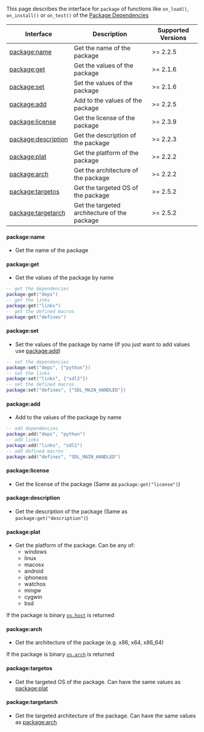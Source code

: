 
This page describes the interface for `package` of functions like `on_load()`, `on_install()` or `on_test()` of the [Package Dependencies](manual/package_dependencies.md)

| Interface                                  | Description                                  | Supported Versions |
| ------------------------------------------ | -------------------------------------------- | ------------------ |
| [package:name](#packagename)               | Get the name of the package                  | >= 2.2.5           |
| [package:get](#packageget)                 | Get the values of the package                | >= 2.1.6           |
| [package:set](#packageset)                 | Set the values of the package                | >= 2.1.6           |
| [package:add](#packageadd)                 | Add to the values of the package             | >= 2.2.5           |
| [package:license](#packagelicense)         | Get the license of the package               | >= 2.3.9           |
| [package:description](#packagedescription) | Get the description of the package           | >= 2.2.3           |
| [package:plat](#packageplat)               | Get the platform of the package              | >= 2.2.2           |
| [package:arch](#packagearch)               | Get the architecture of the package          | >= 2.2.2           |
| [package:targetos](#packagetargetos)       | Get the targeted OS of the package           | >= 2.5.2           |
| [package:targetarch](#packagetargetarch)   | Get the targeted architecture of the package | >= 2.5.2           |

#### package:name

- Get the name of the package

#### package:get

- Get the values of the package by name

```lua
-- get the dependencies
package:get("deps")
-- get the links
package:get("links")
-- get the defined macros
package:get("defines")
```

#### package:set

- Set the values of the package by name (If you just want to add values use [package:add](#packageadd))

```lua
-- set the dependencies
package:set("deps", {"python"})
-- set the links
package:set("links", {"sdl2"})
-- set the defined macros
package:set("defines", {"SDL_MAIN_HANDLED"})
```

#### package:add

- Add to the values of the package by name

```lua
-- add dependencies
package:add("deps", "python")
-- add links
package:add("links", "sdl2")
-- add defined macros
package:add("defines", "SDL_MAIN_HANDLED")
```

#### package:license

- Get the license of the package (Same as `package:get("license")`)

#### package:description

- Get the description of the package (Same as `package:get("description")`)

#### package:plat

- Get the platform of the package. Can be any of:
  + windows
  + linux
  + macosx
  + android
  + iphoneos
  + watchos
  + mingw
  + cygwin
  + bsd

If the package is binary [`os.host`](manual/builtin_modules.md#oshost) is returned

#### package:arch

- Get the architecture of the package (e.g. x86, x64, x86_64)

If the package is binary [`os.arch`](manual/builtin_modules.md#osarch) is returned

#### package:targetos

- Get the targeted OS of the package. Can have the same values as [package:plat](#packageplat)

#### package:targetarch

- Get the targeted architecture of the package. Can have the same values as [package:arch](#packagearch)
